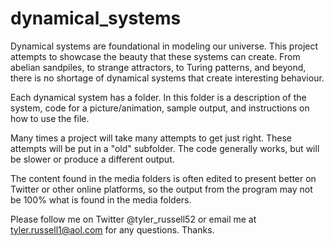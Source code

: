 # dynamical_systems
Dynamical systems are foundational in modeling our universe. This project attempts to showcase the beauty that these systems can create. From abelian sandpiles, to strange attractors, to Turing patterns, and beyond, there is no shortage of dynamical systems that create interesting behaviour.

Each dynamical system has a folder. In this folder is a description of the system, code for a picture/animation, sample output, and instructions on how to use the file.

Many times a project will take many attempts to get just right. These attempts will be put in a "old" subfolder. The code generally works, but will be slower or produce a different output.

The content found in the media folders is often edited to present better on Twitter or other online platforms, so the output from the program may not be 100% what is found in the media folders.

Please follow me on Twitter @tyler_russell52 or email me at tyler.russell1@aol.com for any questions. Thanks.
